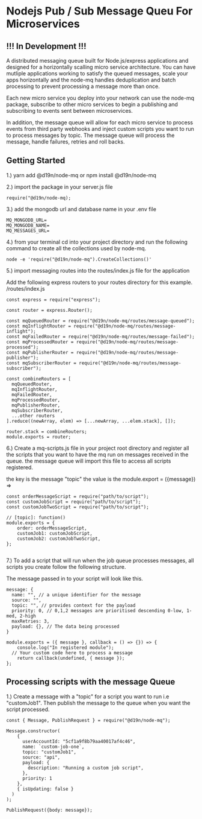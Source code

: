# Nodejs Pub / Sub Message Queu For Microservices

## !!! In Development !!!

A distributed messaging queue built for Node.js/express applications and designed
for a horizontally scalling micro service architecture. You can have mutliple
applications working to satisfy the queued messages, scale your apps horizontally
and the node-mq handles deduplication and batch processing to prevent processing
a message more than once.

Each new micro service you deploy into your network can use the node-mq package,
subscribe to other micro services to begin a publishing and subscribing to
events sent between microservices.

In addition, the message queue will allow for each micro service to process events
from third party webhooks and inject custom scripts you want to run to process
messages by topic. The message queue will process the message, handle failures,
retries and roll backs.

## Getting Started

1.) yarn add @d19n/node-mq or npm install @d19n/node-mq

2.) import the package in your server.js file

```
require("@d19n/node-mq);

```

3.) add the mongodb url and database name in your .env file

```
MQ_MONGODB_URL=
MQ_MONGODB_NAME=
MQ_MESSAGES_URL=

```

4.) from your terminal cd into your project directory and run the following
command to create all the collections used by node-mq.

```
node -e 'require("@d19n/node-mq").CreateCollections()'
```

5.) import messaging routes into the routes/index.js file for the application

Add the following express routers to your routes directory for this example.
/routes/index.js

```
const express = require("express");

const router = express.Router();

const mqQueuedRouter = require("@d19n/node-mq/routes/message-queued");
const mqInflightRouter = require("@d19n/node-mq/routes/message-inflight");
const mqFailedRouter = require("@d19n/node-mq/routes/message-failed");
const mqProcessedRouter = require("@d19n/node-mq/routes/message-processed");
const mqPublisherRouter = require("@d19n/node-mq/routes/message-publisher");
const mqSubscriberRouter = require("@d19n/node-mq/routes/message-subscriber");

const combineRouters = [
  mqQueuedRouter,
  mqInflightRouter,
  mqFailedRouter,
  mqProcessedRouter,
  mqPublisherRouter,
  mqSubscriberRouter,
  ...other routers
].reduce((newArray, elem) => [...newArray, ...elem.stack], []);

router.stack = combineRouters;
module.exports = router;
```

6.) Create a mq-scripts.js file in your project root directory and register
all the scripts that you want to have the mq run on messages received in the queue.
the message queue will import this file to access all scripts registered.

the key is the message "topic"
the value is the module.export = ({message}) =>

```
const orderMessageScript = require("path/to/script");
const customJobScript = require("path/to/script");
const customJobTwoScript = require("path/to/script");

// [topic]: function()
module.exports = {
	order: orderMessageScript,
	customJob1: customJobScript,
	customJob2: customJobTwoScript,
};


```

7.) To add a script that will run when the job queue processes messages,
all scripts you create follow the following structure.

The message passed in to your script will look like this.

```
message: {
  name: "", // a unique identifier for the message
  source: "",
  topic: "", // provides context for the payload
  priority: 0, // 0,1,2 messages are prioritised descending 0-low, 1-med, 2-high
  maxRetries: 3,
  payload: {}, // The data being processed
}

```

```
module.exports = ({ message }, callback = () => {}) => {
	console.log("In registered module");
  // Your custom code here to process a message
	return callback(undefined, { message });
};

```

## Processing scripts with the message Queue

1.) Create a message with a "topic" for a script you want to run i.e "customJob1".
Then publish the message to the queue when you want the script processed.

```
const { Message, PublishRequest } = require("@d19n/node-mq");

Message.constructor(
    {
      userAccountId: "5cf1a9f8b79aa40017af4c46",
      name: `custom-job-one`,
      topic: "customJob1",
      source: "api",
      payload: {
        description: "Running a custom job script",
      },
      priority: 1
    },
    { isUpdating: false }
  )
);

PublishRequest({body: message});

```
